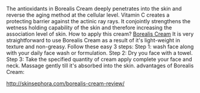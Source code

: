 The antioxidants in Borealis Cream deeply penetrates into the skin and reverse the aging method at the cellular level. Vitamin C creates a protecting barrier against the actinic ray rays. It conjointly strengthens the wetness holding capability of the skin and therefore increasing the association level of skin. How to apply this cream? <a href="http://skinsephora.com/borealis-cream-review/">Borealis Cream</a>  It is very straightforward to use Borealis Cream  as a result of it's light-weight in texture and non-greasy. Follow these easy 3 steps: Step 1: wash face along with your daily face wash or formulation. Step 2: Dry you face with a towel. Step 3: Take the specified quantity of cream apply complete your face and neck. Massage gently till it's absorbed into the skin. advantages of Borealis Cream: 

http://skinsephora.com/borealis-cream-review/ ‎
